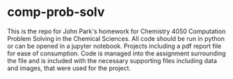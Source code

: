 # comp-prob-solv

This is the repo for John Park's homework for Chemistry 4050 Computation Problem Solving in the Chemical Sciences. All code should be run in python or can be opened in a jupyter notebook. Projects including a pdf report file for ease of consumption. Code is managed into the assignment surrounding the file and is included with the necessary supporting files including data and images, that were used for the project.

